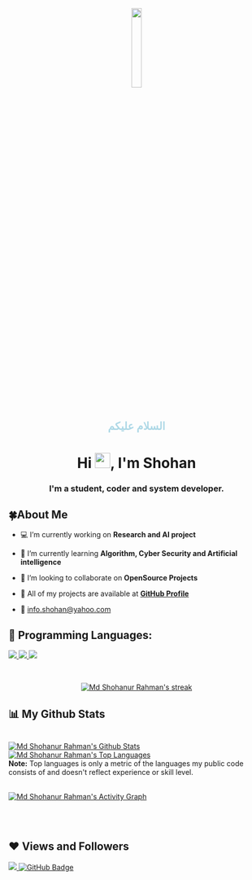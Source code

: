 <p align="center"> 
<a href="#"> <img width="20%" src="https://i.imgur.com/zeTmDxw.jpeg"  /></a> 

</p>

<h2 align="center" style="color:lightblue"> السلام عليكم </h2>
<h1 align="center">Hi <img src="https://raw.githubusercontent.com/MartinHeinz/MartinHeinz/master/wave.gif" width="30px">, I'm Shohan</h1>

<h3 align="center">I'm a student, coder and system developer.</h3>

## 🍀About Me

- 💻 I’m currently working on **Research and AI project**

- 🌱 I’m currently learning **Algorithm, Cyber Security and Artificial intelligence**

- 🍂 I’m looking to collaborate on **OpenSource Projects**

- 🔗 All of my projects are available at **[GitHub Profile](https://github.com/shohan-cse/)**

- 📧  info.shohan@yahoo.com



## 🚀 Programming Languages:

<p align="left"> 
    <a href="http://www.cplusplus.org/" target="_blank"> <img src="https://img.icons8.com/color/48/000000/c-plus-plus-logo.png"/> </a>
    <a href="https://www.java.com" target="_blank"> <img src="https://img.icons8.com/color/48/000000/java-coffee-cup-logo.png"/> </a>
    <a href="https://www.python.org" target="_blank"> <img src="https://img.icons8.com/color/48/000000/python.png"/> </a>
      
 
</p>

<!-- [![React Badge](https://img.shields.io/badge/-React-61DBFB?style=for-the-badge&labelColor=black&logo=react&logoColor=61DBFB)](#)  [![Javascript Badge](https://img.shields.io/badge/-Javascript-F0DB4F?style=for-the-badge&labelColor=black&logo=javascript&logoColor=F0DB4F)](#) [![Typescript Badge](https://img.shields.io/badge/-Typescript-007acc?style=for-the-badge&labelColor=black&logo=typescript&logoColor=007acc)](#) [![Nodejs Badge](https://img.shields.io/badge/-Nodejs-3C873A?style=for-the-badge&labelColor=black&logo=node.js&logoColor=3C873A)](#) [![GraphQL Badge](https://img.shields.io/badge/-GraphQl-e535ab?style=for-the-badge&labelColor=black&logo=node.js&logoColor=e535ab)](#) -->
<br/>

<p align="center">
    <a href="https://github.com/shohan-cse/github-readme-streak-stats">
        <img title="🔥 Get streak stats for your profile at git.io/streak-stats" alt="Md Shohanur Rahman's streak" src="https://github-readme-streak-stats.herokuapp.com/?user=shohan-cse&theme=black-ice&hide_border=true&stroke=0000&background=060A0CD0"/>
    </a>
</p>

## 📊 My Github Stats

  <br/>
    <a href="https://github.com/shohan-cse/github-readme-stats"><img alt="Md Shohanur Rahman's Github Stats" src="https://github-readme-stats.vercel.app/api?username=shohan-cse&show_icons=true&count_private=true&theme=react&hide_border=true&bg_color=0D1117" /></a>
  <a href="https://github.com/shohan-cse/github-readme-stats"><img alt="Md Shohanur Rahman's Top Languages" src="https://github-readme-stats.vercel.app/api/top-langs/?username=shohan-cse&langs_count=8&count_private=true&layout=compact&theme=react&hide_border=true&bg_color=0D1117" /></a>
  <br/>
  <b>Note:</b> Top languages is only a metric of the languages my public code consists of and doesn't reflect experience or skill level.


<br/>

<br/>

<a href="https://github.com/shohan-cse/github-readme-activity-graph"><img alt="Md Shohanur Rahman's Activity Graph" src="https://activity-graph.herokuapp.com/graph?username=shohan-cse&bg_color=0D1117&color=5BCDEC&line=5BCDEC&point=FFFFFF&hide_border=true" /></a>

<br/>
<br/>


## ❤ Views and Followers
<a href="https://github.com/Meghna-DAS/github-profile-views-counter">
    <img src="https://komarev.com/ghpvc/?username=shohan-cse">
</a>
<a href="https://github.com/shohan-cse?tab=followers"><img src="https://img.shields.io/github/followers/shohan-cse?label=Followers&style=social" alt="GitHub Badge"></a>
